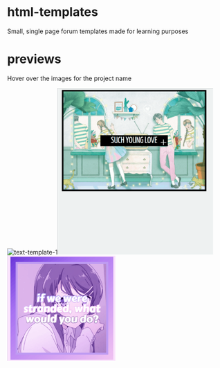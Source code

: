 # html-templates
Small, single page forum templates made for learning purposes

# previews
Hover over the images for the project name

<img src="previews/text-template1.gif" title="text-template-1" width="250"><img src="previews/modal-template.gif" title="modal-template" width="360"><img src="previews/text-template2.gif" title="text-template-2" width="250">
